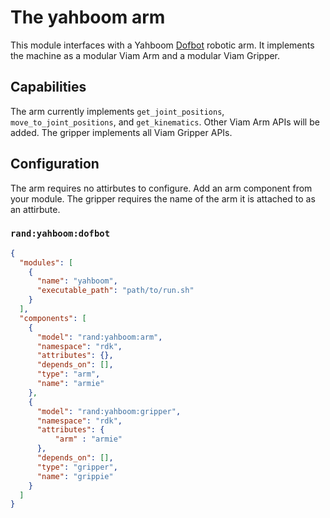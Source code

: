 # The yahboom arm

This module interfaces with a Yahboom [Dofbot](https://category.yahboom.net/products/dofbot-jetson_nano) robotic arm. It implements the machine as a modular Viam Arm and a modular Viam Gripper.


## Capabilities
The arm currently implements `get_joint_positions`, `move_to_joint_positions`, and `get_kinematics`. Other Viam Arm APIs will be added.
The gripper implements all Viam Gripper APIs.


## Configuration

The arm requires no attirbutes to configure. Add an arm component from your module. The gripper requires the name of the arm it is attached to as an attirbute.

### `rand:yahboom:dofbot`
```json
{
  "modules": [
    {
      "name": "yahboom",
      "executable_path": "path/to/run.sh"
    }
  ],
  "components": [
    {
      "model": "rand:yahboom:arm",
      "namespace": "rdk",
      "attributes": {},
      "depends_on": [],
      "type": "arm",
      "name": "armie"
    },
    {
      "model": "rand:yahboom:gripper",
      "namespace": "rdk",
      "attributes": {
          "arm" : "armie"
      },
      "depends_on": [],
      "type": "gripper",
      "name": "grippie"
    }
  ]
}
```
